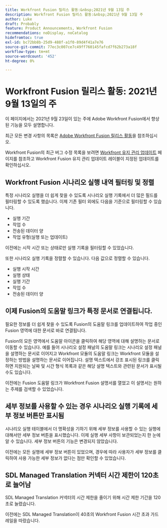 ```yaml
---
title: Workfront Fusion 릴리스 활동:&nbsp;2021년 9월 13일 주
description: Workfront Fusion 릴리스 활동:&nbsp;2021년 9월 13일 주
author: Luke
draft: Probably
feature: Product Announcements, Workfront Fusion
recommendations: noDisplay, noCatalog
hidefromtoc: true
exl-id: bc72bb8b-25d9-488f-a1f0-89d4f41a7e76
source-git-commit: 77ec3c007ce7c49ff760145fafcd7f62b273a18f
workflow-type: tm+mt
source-wordcount: '452'
ht-degree: 0%

---
```


# Workfront Fusion 릴리스 활동: 2021년 9월 13일의 주

이 페이지에서는 2021년 9월 23일이 있는 주에 Adobe Workfront Fusion에서 향상된 기능을 모두 설명합니다.

최근 모든 변경 사항의 목록은 [Adobe Workfront Fusion 릴리스 활동](/help/workfront-fusion/fusion-product-releases/fusion-release-activity.md)을 참조하십시오.

Workfront Fusion의 최근 버그 수정 목록을 보려면 [Workfront 유지 관리 업데이트](https://experienceleague.adobe.com/docs/workfront-known-issues/releases/current-updates.html) 페이지를 참조하고 Workfront Fusion 유지 관리 업데이트 레이블이 지정된 업데이트를 확인하십시오.

## Workfront Fusion 시나리오 실행 내역 필터링 및 정렬

특정 시나리오 실행을 더 쉽게 찾을 수 있도록 시나리오 실행 기록에서 더 많은 필드를 필터링할 수 있도록 했습니다. 이제 기존 필터 외에도 다음을 기준으로 필터링할 수 있습니다.

* 실행 기간
* 작업 수
* 전송된 데이터 양
* 작업 유형(실행 또는 업데이트)

이전에는 시작 시간 또는 상태로만 실행 기록을 필터링할 수 있었습니다.

또한 시나리오 실행 기록을 정렬할 수 있습니다. 다음 값으로 정렬할 수 있습니다.

* 실행 시작 시간
* 실행 상태
* 실행 기간
* 작업 수
* 전송된 데이터 양


## 이제 Fusion의 도움말 링크가 특정 문서로 연결됩니다.

필요한 정보를 더 쉽게 찾을 수 있도록 Fusion의 도움말 링크를 업데이트하여 작업 중인 Fusion 영역에 대한 문서로 바로 연결됩니다.

Fusion의 모든 영역에서 도움말 아이콘을 클릭하여 해당 영역에 대해 설명하는 문서로 이동할 수 있습니다. 예를 들어 시나리오 설정 패널의 도움말 링크는 시나리오 설정 패널을 설명하는 문서로 이어지고 Workfront 모듈의 도움말 링크는 Workfront 모듈을 설정하는 방법을 설명하는 문서로 이어집니다. 설명 텍스트에서 강조 표시된 링크를 클릭하면 지원되는 날짜 및 시간 형식 목록과 같은 해당 설명 텍스트와 관련된 문서가 표시될 수도 있습니다.

이전에는 Fusion 도움말 링크가 Workfront Fusion 설명서를 열었고 이 설명서는 원하는 주제를 검색할 수 있었습니다.

## 세부 정보를 사용할 수 있는 경우 시나리오 실행 기록에 세부 정보 버튼만 표시됨

시나리오 실행 테이블에서 더 명확성을 기하기 위해 세부 정보를 사용할 수 있는 실행에 대해서만 세부 정보 버튼을 표시했습니다. 이제 실행 세부 사항이 보관되었는지 한 눈에 알 수 있습니다. 세부 정보 버튼의 기능은 변경되지 않았습니다.

이전에는 모든 실행에 세부 정보 버튼이 있었으며, 경우에 따라 사용자가 세부 정보를 클릭하여 사용 가능한 세부 정보가 없다는 점만 확인할 수 있었습니다.


## SDL Managed Translation 커넥터 시간 제한이 120초로 늘어남

SDL Managed Translation 커넥터의 시간 제한을 줄이기 위해 시간 제한 기간을 120초로 늘렸습니다.

이전에는 SDL Managed Translation이 40초의 Workfront Fusion 시간 초과 가드레일을 따랐습니다.
